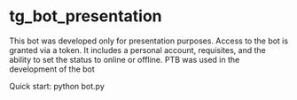 # tg_bot_presentation
This bot was developed only for presentation purposes. Access to the bot is granted via a token. It includes a personal account, requisites, and the ability to set the status to online or offline. PTB was used in the development of the bot

Quick start:
python bot.py